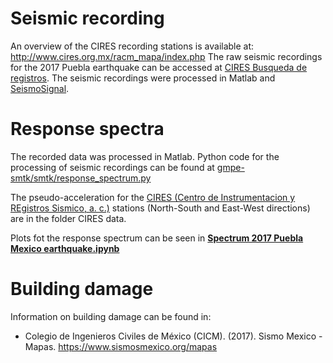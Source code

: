 # Seismic recording
An overview of the CIRES recording stations is available at: http://www.cires.org.mx/racm_mapa/index.php
The raw seismic recordings for the 2017 Puebla earthquake can be accessed at [CIRES Busqueda de registros](http://www.cires.org.mx/registro_es.php).
The seismic recordings were processed in Matlab and [SeismoSignal](https://seismosoft.com/product/seismosignal/).

# Response spectra
The recorded data was processed in Matlab.
Python code for the processing of seismic recordings can be found at [gmpe-smtk/smtk/response_spectrum.py](https://github.com/GEMScienceTools/gmpe-smtk/blob/master/smtk/response_spectrum.py)

The pseudo-acceleration for the [CIRES (Centro de Instrumentacion y REgistros Sismico, a. c.)](http://www.cires.org.mx/) stations (North-South and East-West directions) are in the folder CIRES data.

Plots fot the response spectrum can be seen in **[Spectrum 2017 Puebla Mexico earthquake.ipynb](https://nbviewer.jupyter.org/github/sroe459/2017-Puebla-Mexico-earthquake/blob/master/Spectrum%202017%20Puebla%20Mexico%20earthquake.ipynb)**

# Building damage
Information on building damage can be found in:
- Colegio de Ingenieros Civiles de México (CICM). (2017). Sismo Mexico - Mapas. https://www.sismosmexico.org/mapas
